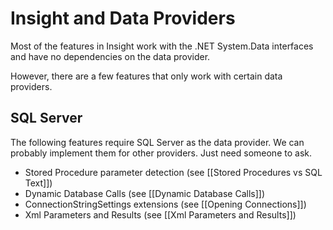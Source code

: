 # Insight and Data Providers #

Most of the features in Insight work with the .NET System.Data interfaces and have no dependencies on the data provider.

However, there are a few features that only work with certain data providers.

## SQL Server ##
The following features require SQL Server as the data provider. We can probably implement them for other providers. Just need someone to ask.

* Stored Procedure parameter detection (see [[Stored Procedures vs SQL Text]])
* Dynamic Database Calls (see [[Dynamic Database Calls]])
* ConnectionStringSettings extensions (see [[Opening Connections]])
* Xml Parameters and Results (see [[Xml Parameters and Results]])